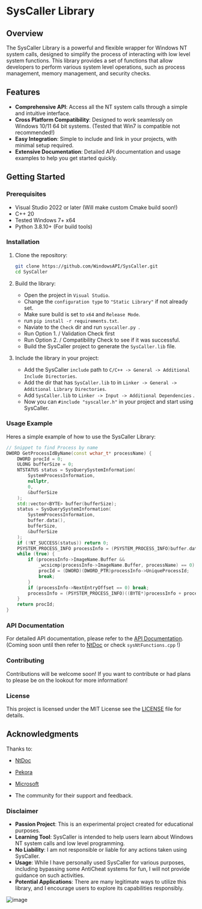 # SysCaller Library

## Overview

The SysCaller Library is a powerful and flexible wrapper for Windows NT system calls, designed to simplify the process of interacting with low level system functions. This library provides a set of functions that allow developers to perform various system level operations, such as process management, memory management, and security checks.

## Features

- **Comprehensive API**: Access all the NT system calls through a simple and intuitive interface.
- **Cross Platform Compatibility**: Designed to work seamlessly on Windows 10/11 64 bit systems. (Tested that Win7 is compatible not recommended!)
- **Easy Integration**: Simple to include and link in your projects, with minimal setup required.
- **Extensive Documentation**: Detailed API documentation and usage examples to help you get started quickly.

## Getting Started

### Prerequisites

- Visual Studio 2022 or later (Will make custom Cmake build soon!)
- C++ 20
- Tested Windows 7+ x64
- Python 3.8.10+ (For build tools)

### Installation

1. Clone the repository:
   ```bash
   git clone https://github.com/WindowsAPI/SysCaller.git
   cd SysCaller
   ```

2. Build the library:
   - Open the project in `Visual Studio`.
   - Change the `configuration type` to `"Static Library"` if not already set.
   - Make sure build is set to `x64` and `Release Mode`.
   - run `pip install -r requirements.txt`.
   - Naviate to the `Check` dir and run `syscaller.py `.
   - Run Option 1. / Validation Check first
   - Run Option 2. / Compatibility Check to see if it was successful.
   - Build the SysCaller project to generate the `SysCaller.lib` file.

3. Include the library in your project:
   - Add the SysCaller `include` path to `C/C++ -> General -> Additional Include Directories`.
   - Add the dir that has `SysCaller.lib` to in `Linker -> General -> Additional Library Directories`.
   - Add `SysCaller.lib` to `Linker -> Input -> Additional Dependencies` .
   - Now you can `#include "syscaller.h"` in your project and start using SysCaller.

### Usage Example

Heres a simple example of how to use the SysCaller Library:

```cpp
// Snippet to find Process by name
DWORD GetProcessIdByName(const wchar_t* processName) {
    DWORD procId = 0;
    ULONG bufferSize = 0;
    NTSTATUS status = SysQuerySystemInformation(
        SystemProcessInformation,
        nullptr,
        0,
        &bufferSize
    );
    std::vector<BYTE> buffer(bufferSize);
    status = SysQuerySystemInformation(
        SystemProcessInformation,
        buffer.data(),
        bufferSize,
        &bufferSize
    );
    if (!NT_SUCCESS(status)) return 0;
    PSYSTEM_PROCESS_INFO processInfo = (PSYSTEM_PROCESS_INFO)buffer.data();
    while (true) {
        if (processInfo->ImageName.Buffer && 
            _wcsicmp(processInfo->ImageName.Buffer, processName) == 0) {
            procId = (DWORD)(DWORD_PTR)processInfo->UniqueProcessId;
            break;
        }
        if (processInfo->NextEntryOffset == 0) break;
        processInfo = (PSYSTEM_PROCESS_INFO)((BYTE*)processInfo + processInfo->NextEntryOffset);
    }
    return procId;
}
```

### API Documentation

For detailed API documentation, please refer to the [API Documentation](#). (Coming soon until then refer to [NtDoc](https://ntdoc.m417z.com/) or check `sysNtFunctions.cpp` !)

### Contributing

Contributions will be welcome soon! If you want to contribute or had plans to please be on the lookout for more information!

### License

This project is licensed under the MIT License see the [LICENSE](https://github.com/WindowsAPI/SysCaller/blob/main/LICENSE) file for details.

## Acknowledgments

Thanks to:
+ [NtDoc](https://ntdoc.m417z.com/)

+ [Pekora](https://pekora.zip/)

+ [Microsoft](https://microsoft.com/)

- The community for their support and feedback.

### Disclaimer

- **Passion Project**: This is an experimental project created for educational purposes.
- **Learning Tool**: SysCaller is intended to help users learn about Windows NT system calls and low level programming.
- **No Liability**: I am not responsible or liable for any actions taken using SysCaller.
- **Usage**: While I have personally used SysCaller for various purposes, including bypassing some AntiCheat systems for fun, I will not provide guidance on such activities.
- **Potential Applications**: There are many legitimate ways to utilize this library, and I encourage users to explore its capabilities responsibly.

![image](https://github.com/user-attachments/assets/ad00dadd-0f4a-45f8-b668-a269f62431b4)

